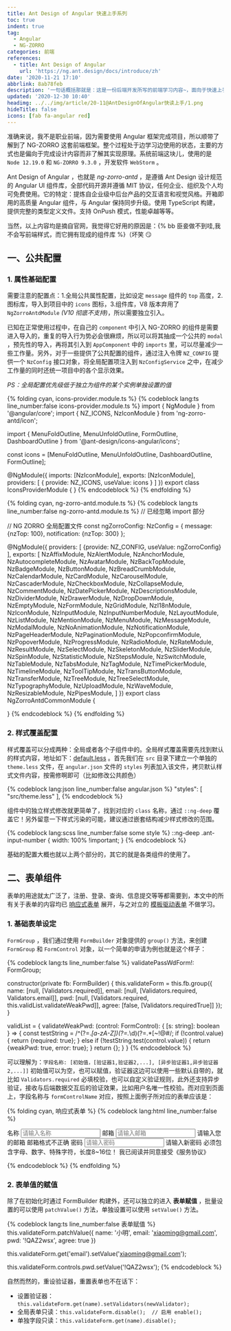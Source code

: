 ```yaml
---
title: Ant Design of Angular 快速上手系列
toc: true
indent: true
tag:
  - Angular
  - NG-ZORRO
categories: 前端
references:
  - title: Ant Design of Angular
    url: 'https://ng.ant.design/docs/introduce/zh'
date: '2020-11-21 17:10'
abbrlink: 8ab78feb
description: '一句话概括那就是：这是一份后端开发所写的前端学习内容~，面向于快速上手这种哒。'
updated: '2020-12-30 10:40'
headimg: ../../img/article/20-11@AntDesignOfAngular快读上手/1.png
hideTitle: false
icons: [fab fa-angular red]
---
```


准确来说，我不是职业前端，因为需要使用 Angular 框架完成项目，所以顺带了解到了 NG-ZORRO 这套前端框架。整个过程处于边学习边使用的状态，主要的方式也是偏向于完成设计内容而非了解其实现原理。系统前端这块儿，使用的是 `Node 12.19.0` 和 `NG-ZORRO 9.3.0` ，开发软件 `WebStorm` 。

Ant Design of Angular ，也就是 *ng-zorro-antd* ，是遵循 Ant Design 设计规范的 Angular UI 组件库，全部代码开源并遵循 MIT 协议，任何企业、组织及个人均可免费使用。它的特定：提炼自企业级中后台产品的交互语言和视觉风格。开箱即用的高质量 Angular 组件，与 Angular 保持同步升级。使用 TypeScript 构建，提供完整的类型定义文件。支持 OnPush 模式，性能卓越等等。

当然，以上内容均是摘自官网，我觉得它好用的原因是：{% bb 臣妾做不到哇,我不会写前端样式，而它拥有现成的组件库 %}（坏笑 😏

## 一、公共配置

### 1. 属性基础配置

需要注意的配置点：1.全局公共属性配置，比如设定 `message` 组件的 `top` 高度，2.图标库，导入到项目中的 `icons` 图标，3.组件库，V8 版本弃用了 `NgZorroAntdModule` *(V10 彻底不支持)*，所以需要独立引入。

已知在正常使用过程中，在自己的 `component` 中引入 NG-ZORRO 的组件是需要进入导入的，重复的导入行为势必会很麻烦，所以可以将其抽成一个公共的 `modal` ，预先性的导入，再将其引入到 `AppComponent` 中的 `imports` 里，可以尽量减少一些工作量。另外，对于一些提供了公共配置的组件，通过注入令牌 `NZ_CONFIG` 提供一个 `NzConfig` 接口对象，将全局配置项注入到 `NzConfigService` 之中，在减少工作量的同时还统一项目中的各个显示效果。

*PS：全局配置优先级低于独立为组件的某个实例单独设置的值*

{% folding cyan, icons-provider.module.ts %}
{% codeblock lang:ts line_number:false icons-provider.module.ts %}
import { NgModule } from '@angular/core';
import { NZ_ICONS, NzIconModule } from 'ng-zorro-antd/icon';

import {
  MenuFoldOutline,
  MenuUnfoldOutline,
  FormOutline,
  DashboardOutline
} from '@ant-design/icons-angular/icons';

const icons = [MenuFoldOutline, MenuUnfoldOutline, DashboardOutline, FormOutline];

@NgModule({
  imports: [NzIconModule],
  exports: [NzIconModule],
  providers: [
    { provide: NZ_ICONS, useValue: icons }
  ]
})
export class IconsProviderModule {
}
{% endcodeblock %}
{% endfolding %}

{% folding cyan, ng-zorro-antd.module.ts %}
{% codeblock lang:ts line_number:false ng-zorro-antd.module.ts %}
// 已经忽略 import 部分

// NG ZORRO 全局配置文件
const ngZorroConfig: NzConfig = {
  message: {nzTop: 100},
  notification: {nzTop: 300}
};

@NgModule({
  providers: [
    {provide: NZ_CONFIG, useValue: ngZorroConfig}
  ],
  exports: [
    NzAffixModule,
    NzAlertModule,
    NzAnchorModule,
    NzAutocompleteModule,
    NzAvatarModule,
    NzBackTopModule,
    NzBadgeModule,
    NzButtonModule,
    NzBreadCrumbModule,
    NzCalendarModule,
    NzCardModule,
    NzCarouselModule,
    NzCascaderModule,
    NzCheckboxModule,
    NzCollapseModule,
    NzCommentModule,
    NzDatePickerModule,
    NzDescriptionsModule,
    NzDividerModule,
    NzDrawerModule,
    NzDropDownModule,
    NzEmptyModule,
    NzFormModule,
    NzGridModule,
    NzI18nModule,
    NzIconModule,
    NzInputModule,
    NzInputNumberModule,
    NzLayoutModule,
    NzListModule,
    NzMentionModule,
    NzMenuModule,
    NzMessageModule,
    NzModalModule,
    NzNoAnimationModule,
    NzNotificationModule,
    NzPageHeaderModule,
    NzPaginationModule,
    NzPopconfirmModule,
    NzPopoverModule,
    NzProgressModule,
    NzRadioModule,
    NzRateModule,
    NzResultModule,
    NzSelectModule,
    NzSkeletonModule,
    NzSliderModule,
    NzSpinModule,
    NzStatisticModule,
    NzStepsModule,
    NzSwitchModule,
    NzTableModule,
    NzTabsModule,
    NzTagModule,
    NzTimePickerModule,
    NzTimelineModule,
    NzToolTipModule,
    NzTransButtonModule,
    NzTransferModule,
    NzTreeModule,
    NzTreeSelectModule,
    NzTypographyModule,
    NzUploadModule,
    NzWaveModule,
    NzResizableModule,
    NzPipesModule,
  ]
})
export class NgZorroAntdCommonModule {

}
{% endcodeblock %}
{% endfolding %}

### 2. 样式覆盖配置

样式覆盖可以分成两种：全局或者各个子组件中的。全局样式覆盖需要先找到默认的样式内容，地址如下：[default.less](https://github.com/NG-ZORRO/ng-zorro-antd/blob/master/components/style/themes/default.less) 。首先我们在 `src` 目录下建立一个单独的 `theme.less` 文件，在 `angular.json` 文件的 `styles` 列表加入该文件，拷贝默认样式文件内容，按需修啊即可（比如修改公共颜色）

{% codeblock lang:json line_number:false angular.json %}
"styles": [
    "src/theme.less"
],
{% endcodeblock %}

组件中的独立样式修改就更简单了，找到对应的 `class` 名称，通过 `::ng-deep` 覆盖它！另外留意一下样式污染的可能，建议通过嵌套结构减少样式修改的范围。

{% codeblock lang:scss line_number:false some style %}
::ng-deep .ant-input-number {
    width: 100% !important;
}
{% endcodeblock %}

基础的配置大概也就以上两个部分的，其它的就是各类组件的使用了。

## 二、表单组件

表单的用途就太广泛了，注册、登录、查询、信息提交等等都需要到，本文中的所有关于表单的内容均已 [响应式表单](https://angular.io/guide/reactive-forms#reactive-forms) 展开，与之对立的 [模板驱动表单](https://angular.io/guide/forms#template-driven-forms) 不做学习。

### 1. 基础表单设定

`FormGroup` ，我们通过使用 `FormBuilder` 对象提供的 `group()` 方法，来创建 `FormGroup` 和 `FormControl` 对象，以一个简单的申请为例也就是这个样子：

{% codeblock lang:ts line_number:false %}
validatePassWdForm!: FormGroup;

constructor(private fb: FormBuilder) {
    this.validateForm = this.fb.group({
        name: [null, [Validators.required]],
        email: [null, [Validators.required, Validators.email]],
        pwd: [null, [Validators.required, this.validList.validateWeakPwd]],
        agree: [false, [Validators.requiredTrue]]
    });
}

validList = {
    validateWeakPwd: (control: FormControl): { [s: string]: boolean } => {
        const testString = /^(?=.*[a-zA-Z])(?=.*\d)(?=.*[~!@#$%^&*()_+`\-={}:";'<>?,.\/]).{8,16}$/;
        if (!control.value) {
            return {required: true};
        } else if (!testString.test(control.value)) {
            return {weakPwd: true, error: true};
        }
        return {};
    }
}
{% endcodeblock %}

可以理解为：`字段名称: [初始值，[验证器1,验证器2,...], [异步验证器1,异步验证器2,...]]`
初始值可以为空，也可以赋值，验证器这边可以使用一些默认自带的，就比如 `Validators.required` 必填校验，也可以自定义验证规则，此外还支持异步验证，接收与后端数据交互后的验证效果，比如用户名唯一性校验。而对应到页面上，字段名称与 `formControlName` 对应，按照上面例子所对应的表单应该是：

{% folding cyan, 响应式表单 %}
{% codeblock lang:html line_number:false %}

<form nz-form [formGroup]="validateForm">
    <nz-form-item>
        <nz-form-label nzFor="name">名称</nz-form-label>
        <nz-form-control nzErrorTip="请输入名称" nzHasFeedback>
        <input placeholder="请输入名称" nz-input formControlName="name" id="name"/>
        </nz-form-control>
    </nz-form-item>
    <nz-form-item>
        <nz-form-label nzFor="email">邮箱</nz-form-label>
        <nz-form-control [nzErrorTip]="template" nzHasFeedback>
        <input placeholder="请输入邮箱" nz-input formControlName="email" id="email"/>
        <ng-template #template let-control>
            <ng-container *ngIf="control.hasError('required')">请输入您的邮箱</ng-container>
            <ng-container *ngIf="control.hasError('email')">邮箱格式不正确</ng-container>
        </ng-template>
        </nz-form-control>
    </nz-form-item>
    <nz-form-item>
        <nz-form-label nzFor="pwd">密码</nz-form-label>
        <nz-form-control [nzErrorTip]="errorTplPwd" nzHasFeedback>
        <input placeholder="请输入密码" type="password" nz-input formControlName="pwd" id="pwd"/>
        <ng-template #errorTplPwd let-control>
            <ng-container *ngIf="control.hasError('required')">请输入新密码</ng-container>
            <ng-container *ngIf="control.hasError('weakPwd')">
                必须包含字母、数字、特殊字符，长度8~16位！
            </ng-container>
        </ng-template>
        </nz-form-control>
    </nz-form-item>
    <nz-form-item nz-row class="register-area">
        <nz-form-control nzErrorTip="请勾选服务协议">
            <label nz-checkbox formControlName="agree"><span>我已阅读并同意接受《服务协议》</span></label>
        </nz-form-control>
    </nz-form-item>
</form>
{% endcodeblock %}
{% endfolding %}

### 2. 表单值的赋值

除了在初始化时通过 FormBuilder 构建外，还可以独立的进入 **表单赋值** ，批量设置的可以使用 `patchValue()` 方法，单独设置可以使用 `setValue()` 方法。

{% codeblock lang:ts line_number:false 表单赋值 %}
this.validateForm.patchValue({
    name: '小明',
    email: 'xiaoming@gmail.com',
    pwd: '!QAZ2wsx',
    agree: true
})

this.validateForm.get('email').setValue('xiaoming@gmail.com');

this.validateForm.controls.pwd.setValue('!QAZ2wsx');
{% endcodeblock %}

自然而然的，重设验证器，重置表单也不在话下：

- 设置验证器：`this.validateForm.get(name).setValidators(newValidator);`
- 全局表单只读：`this.validateForm.disable();  // 启用 enable();`
- 单独字段只读：`this.validateForm.get(name).disable();`
